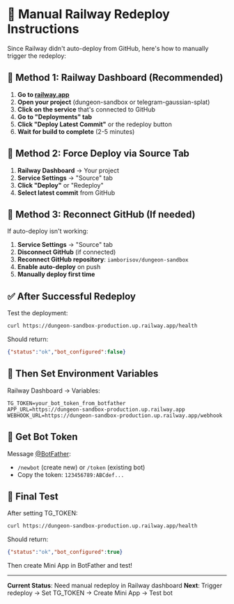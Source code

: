 # 🔄 Manual Railway Redeploy Instructions

Since Railway didn't auto-deploy from GitHub, here's how to manually trigger the redeploy:

## 🎯 Method 1: Railway Dashboard (Recommended)

1. **Go to [railway.app](https://railway.app)**
2. **Open your project** (dungeon-sandbox or telegram-gaussian-splat)
3. **Click on the service** that's connected to GitHub
4. **Go to "Deployments" tab**
5. **Click "Deploy Latest Commit"** or the redeploy button
6. **Wait for build to complete** (2-5 minutes)

## 🎯 Method 2: Force Deploy via Source Tab

1. **Railway Dashboard** → Your project
2. **Service Settings** → "Source" tab
3. **Click "Deploy"** or "Redeploy"
4. **Select latest commit** from GitHub

## 🎯 Method 3: Reconnect GitHub (If needed)

If auto-deploy isn't working:
1. **Service Settings** → "Source" tab
2. **Disconnect GitHub** (if connected)
3. **Reconnect GitHub repository**: `iamborisov/dungeon-sandbox`
4. **Enable auto-deploy** on push
5. **Manually deploy first time**

## ✅ After Successful Redeploy

Test the deployment:
```bash
curl https://dungeon-sandbox-production.up.railway.app/health
```

Should return:
```json
{"status":"ok","bot_configured":false}
```

## 🔧 Then Set Environment Variables

Railway Dashboard → Variables:
```
TG_TOKEN=your_bot_token_from_botfather
APP_URL=https://dungeon-sandbox-production.up.railway.app
WEBHOOK_URL=https://dungeon-sandbox-production.up.railway.app/webhook
```

## 🤖 Get Bot Token

Message [@BotFather](https://t.me/botfather):
- `/newbot` (create new) or `/token` (existing bot)
- Copy the token: `123456789:ABCdef...`

## 🎉 Final Test

After setting TG_TOKEN:
```bash
curl https://dungeon-sandbox-production.up.railway.app/health
```

Should return:
```json
{"status":"ok","bot_configured":true}
```

Then create Mini App in BotFather and test!

---

**Current Status**: Need manual redeploy in Railway dashboard
**Next**: Trigger redeploy → Set TG_TOKEN → Create Mini App → Test bot